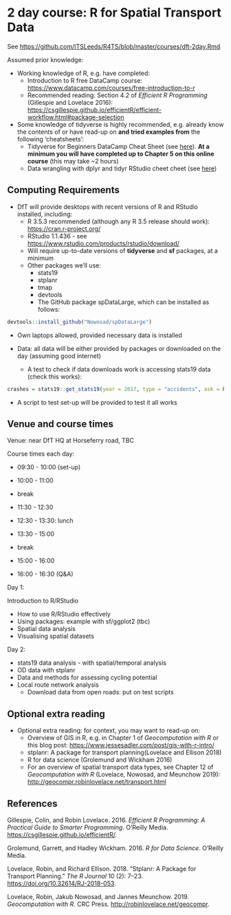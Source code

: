 2 day course: R for Spatial Transport Data
================

See <https://github.com/ITSLeeds/R4TS/blob/master/courses/dft-2day.Rmd>

Assumed prior knowledge:

  - Working knowledge of R, e.g. have completed:
      - Introduction to R free DataCamp course:
        <https://www.datacamp.com/courses/free-introduction-to-r>
      - Recommended reading: Section 4.2 of *Efficient R Programming*
        (Gillespie and Lovelace 2016):
        <https://csgillespie.github.io/efficientR/efficient-workflow.html#package-selection>
  - Some knowledge of tidyverse is highly recommended, e.g. already know
    the contents of or have read-up on **and tried examples from** the
    following ‘cheatsheets’:
      - Tidyverse for Beginners DataCamp Cheat Sheet (see
        [here](https://s3.amazonaws.com/assets.datacamp.com/blog_assets/Tidyverse+Cheat+Sheet.pdf)).
        **At a minimum you will have completed up to Chapter 5 on this
        online course** (this may take ~2 hours)
      - Data wrangling with dplyr and tidyr RStudio cheet cheet (see
        [here](https://www.rstudio.com/wp-content/uploads/2015/02/data-wrangling-cheatsheet.pdf))

<!-- **It's in the Analysis directorate** -->

## Computing Requirements

  - DfT will provide desktops with recent versions of R and RStudio
    installed, including:
      - R 3.5.3 recommended (although any R 3.5 release should work):
        <https://cran.r-project.org/>
      - RStudio 1.1.436 - see
        <https://www.rstudio.com/products/rstudio/download/>
      - Will require up-to-date versions of **tidyverse** and **sf**
        packages, at a minimum
      - Other packages we’ll use:
          - stats19
          - stplanr
          - tmap
          - devtools
          - The GitHub package spDataLarge, which can be installed as
            follows:

<!-- end list -->

``` r
devtools::install_github("Nowosad/spDataLarge")
```

  - Own laptops allowed, provided necessary data is installed

  - Data: all data will be either provided by packages or downloaded on
    the day (assuming good internet)
    
      - A test to check if data downloads work is accessing stats19 data
        (check this
works):

<!-- end list -->

``` r
crashes = stats19::get_stats19(year = 2017, type = "accidents", ask = FALSE)
```

  - A script to test set-up will be provided to test it all works

## Venue and course times

Venue: near DfT HQ at Horseferry road, TBC

Course times each day:

  - 09:30 - 10:00 (set-up)

  - 10:00 - 11:00

  - break

  - 11:30 - 12:30

  - 12:30 - 13:30: lunch

  - 13:30 - 15:00

  - break

  - 15:00 - 16:00

  - 16:00 - 16:30 (Q\&A)

Day 1:

Introduction to R/RStudio

  - How to use R/RStudio effectively
  - Using packages: example with sf/ggplot2 (tbc)
  - Spatial data analysis
  - Visualising spatial datasets

Day 2:

  - stats19 data analysis - with spatial/temporal analysis
  - OD data with stplanr
  - Data and methods for assessing cycling potential
  - Local route network analysis
      - Download data from open roads: put on test scripts

## Optional extra reading

  - Optional extra reading: for context, you may want to read-up on:
      - Overview of GIS in R, e.g. in Chapter 1 of *Geocomputation with
        R* or this blog post:
        <https://www.jessesadler.com/post/gis-with-r-intro/>
      - stplanr: A package for transport planning(Lovelace and Ellison
        2018)
      - R for data science (Grolemund and Wickham 2016)
      - For an overview of spatial transport data types, see Chapter 12
        of *Geocomputation with R* (Lovelace, Nowosad, and Meunchow
        2019): <http://geocompr.robinlovelace.net/transport.html>

## References

<div id="refs" class="references">

<div id="ref-gillespie_efficient_2016">

Gillespie, Colin, and Robin Lovelace. 2016. *Efficient R Programming: A
Practical Guide to Smarter Programming*. O’Reilly Media.
<https://csgillespie.github.io/efficientR/>.

</div>

<div id="ref-grolemund_r_2016">

Grolemund, Garrett, and Hadley Wickham. 2016. *R for Data Science*.
O’Reilly Media.

</div>

<div id="ref-lovelace_stplanr:_2018">

Lovelace, Robin, and Richard Ellison. 2018. “Stplanr: A Package for
Transport Planning.” *The R Journal* 10 (2): 7–23.
<https://doi.org/10.32614/RJ-2018-053>.

</div>

<div id="ref-lovelace_geocomputation_2019">

Lovelace, Robin, Jakub Nowosad, and Jannes Meunchow. 2019.
*Geocomputation with R*. CRC Press. <http://robinlovelace.net/geocompr>.

</div>

</div>
